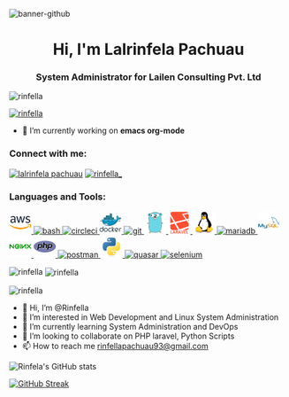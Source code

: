 ![banner-github](https://github.com/Rinfella/Rinfella/assets/61748587/4fb53e74-d2e7-4ec0-9913-f5517fa486bb)

<h1 align="center">Hi, I'm Lalrinfela Pachuau</h1>
<h3 align="center">System Administrator for Lailen Consulting Pvt. Ltd</h3>

<p align="left"> <img src="https://komarev.com/ghpvc/?username=rinfella&label=Profile%20views&color=0e75b6&style=flat" alt="rinfella" /> </p>

<p align="left"> <a href="https://github.com/ryo-ma/github-profile-trophy"><img src="https://github-profile-trophy.vercel.app/?username=rinfella" alt="rinfella" /></a> </p>

- 🔭 I’m currently working on **emacs org-mode**

<h3 align="left">Connect with me:</h3>
<p align="left">
<a href="https://linkedin.com/in/lalrinfela pachuau" target="blank"><img align="center" src="https://raw.githubusercontent.com/rahuldkjain/github-profile-readme-generator/master/src/images/icons/Social/linked-in-alt.svg" alt="lalrinfela pachuau" height="30" width="40" /></a>
<a href="https://instagram.com/rinfella_" target="blank"><img align="center" src="https://raw.githubusercontent.com/rahuldkjain/github-profile-readme-generator/master/src/images/icons/Social/instagram.svg" alt="rinfella_" height="30" width="40" /></a>
</p>

<h3 align="left">Languages and Tools:</h3>
<p align="left"> <a href="https://aws.amazon.com" target="_blank" rel="noreferrer"> <img src="https://raw.githubusercontent.com/devicons/devicon/master/icons/amazonwebservices/amazonwebservices-original-wordmark.svg" alt="aws" width="40" height="40"/> </a> <a href="https://www.gnu.org/software/bash/" target="_blank" rel="noreferrer"> <img src="https://www.vectorlogo.zone/logos/gnu_bash/gnu_bash-icon.svg" alt="bash" width="40" height="40"/> </a> <a href="https://circleci.com" target="_blank" rel="noreferrer"> <img src="https://www.vectorlogo.zone/logos/circleci/circleci-icon.svg" alt="circleci" width="40" height="40"/> </a> <a href="https://www.docker.com/" target="_blank" rel="noreferrer"> <img src="https://raw.githubusercontent.com/devicons/devicon/master/icons/docker/docker-original-wordmark.svg" alt="docker" width="40" height="40"/> </a> <a href="https://git-scm.com/" target="_blank" rel="noreferrer"> <img src="https://www.vectorlogo.zone/logos/git-scm/git-scm-icon.svg" alt="git" width="40" height="40"/> </a> <a href="https://golang.org" target="_blank" rel="noreferrer"> <img src="https://raw.githubusercontent.com/devicons/devicon/master/icons/go/go-original.svg" alt="go" width="40" height="40"/> </a> <a href="https://laravel.com/" target="_blank" rel="noreferrer"> <img src="https://raw.githubusercontent.com/devicons/devicon/master/icons/laravel/laravel-plain-wordmark.svg" alt="laravel" width="40" height="40"/> </a> <a href="https://www.linux.org/" target="_blank" rel="noreferrer"> <img src="https://raw.githubusercontent.com/devicons/devicon/master/icons/linux/linux-original.svg" alt="linux" width="40" height="40"/> </a> <a href="https://mariadb.org/" target="_blank" rel="noreferrer"> <img src="https://www.vectorlogo.zone/logos/mariadb/mariadb-icon.svg" alt="mariadb" width="40" height="40"/> </a> <a href="https://www.mysql.com/" target="_blank" rel="noreferrer"> <img src="https://raw.githubusercontent.com/devicons/devicon/master/icons/mysql/mysql-original-wordmark.svg" alt="mysql" width="40" height="40"/> </a> <a href="https://www.nginx.com" target="_blank" rel="noreferrer"> <img src="https://raw.githubusercontent.com/devicons/devicon/master/icons/nginx/nginx-original.svg" alt="nginx" width="40" height="40"/> </a> <a href="https://www.php.net" target="_blank" rel="noreferrer"> <img src="https://raw.githubusercontent.com/devicons/devicon/master/icons/php/php-original.svg" alt="php" width="40" height="40"/> </a> <a href="https://postman.com" target="_blank" rel="noreferrer"> <img src="https://www.vectorlogo.zone/logos/getpostman/getpostman-icon.svg" alt="postman" width="40" height="40"/> </a> <a href="https://www.python.org" target="_blank" rel="noreferrer"> <img src="https://raw.githubusercontent.com/devicons/devicon/master/icons/python/python-original.svg" alt="python" width="40" height="40"/> </a> <a href="https://quasar.dev/" target="_blank" rel="noreferrer"> <img src="https://cdn.quasar.dev/logo/svg/quasar-logo.svg" alt="quasar" width="40" height="40"/> </a> <a href="https://www.selenium.dev" target="_blank" rel="noreferrer"> <img src="https://raw.githubusercontent.com/detain/svg-logos/780f25886640cef088af994181646db2f6b1a3f8/svg/selenium-logo.svg" alt="selenium" width="40" height="40"/> </a> </p>

<p><img align="left" src="https://github-readme-stats.vercel.app/api/top-langs?username=rinfella&show_icons=true&locale=en&theme=transparent&title_color=ffc0cb&icon_color=ffffa7" alt="rinfella" /></p>

<p>&nbsp;<img align="center" src="https://github-readme-stats.vercel.app/api?username=Rinfella&show_icons=true&theme=transparent&title_color=ffc0cb&icon_color=ffffa7" alt="rinfella" /></p>

<p><img align="center" src="https://github-readme-streak-stats.herokuapp.com/?user=rinfella&theme=dark&hide_border=true&date_format=j%20M%5B%20Y%5D&mode=weekly&card_width=500&background=35%2CFFFFFF00%2C57575700&currStreakLabel=1EEB00&sideNums=EB5454&currStreakNum=16EB00&sideLabels=EBE873&fire=EB0000)](https://git.io/streak-stats" alt="rinfella" /></p>




- 👋 Hi, I’m @Rinfella
- 👀 I’m interested in Web Development and Linux System Administration
- 🌱 I’m currently learning System Administration and DevOps
- 💞️ I’m looking to collaborate on PHP laravel, Python Scripts
- 📫 How to reach me rinfellapachuau93@gmail.com


![Rinfela's GitHub stats](https://github-readme-stats.vercel.app/api?username=Rinfella&show_icons=true&theme=transparent&title_color=ffc0cb&icon_color=ffffa7)


[![GitHub Streak](http://github-readme-streak-stats.herokuapp.com?user=Rinfella&theme=dark&hide_border=true&date_format=j%20M%5B%20Y%5D&mode=weekly&card_width=500&background=35%2CFFFFFF00%2C57575700&currStreakLabel=1EEB00&sideNums=EB5454&currStreakNum=16EB00&sideLabels=EBE873&fire=EB0000)](https://git.io/streak-stats)

<!---
Rinfella/Rinfella is a ✨ special ✨ repository because its `README.md` (this file) appears on your GitHub profile.
You can click the Preview link to take a look at your changes.
--->
